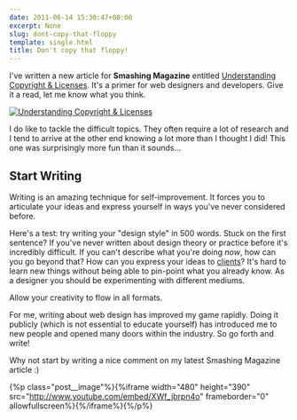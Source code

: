 ```yaml
---
date: 2011-06-14 15:30:47+00:00
excerpt: None
slug: dont-copy-that-floppy
template: single.html
title: Don't copy that floppy!
---
```


I've written a new article for **Smashing Magazine** entitled [Understanding Copyright & Licenses](http://www.smashingmagazine.com/2011/06/14/understanding-copyright-and-licenses/). It's a primer for web designers and developers. Give it a read, let me know what you think.

[![Understanding Copyright & Licenses](/wp-content/uploads/2011/06/copyright.jpg)](http://www.smashingmagazine.com/2011/06/14/understanding-copyright-and-licenses/)

I do like to tackle the difficult topics. They often require a lot of research and I tend to arrive at the other end knowing a lot more than I thought I did! This one was surprisingly more fun than it sounds...


## Start Writing


Writing is an amazing technique for self-improvement. It forces you to articulate your ideas and express yourself in ways you've never considered before.

Here's a test: try writing your "design style" in 500 words. Stuck on the first sentence? If you've never written about design theory or practice before it's incredibly difficult. If you can't describe what you're doing _now_, how can you go beyond that? How can you express your ideas to [clients](http://xheight.co.uk/2011/06/13/design-for-clients/)? It's hard to learn new things without being able to pin-point what you already know. As a designer you should be experimenting with different mediums.

Allow your creativity to flow in all formats.

For me, writing about web design has improved my game rapidly. Doing it publicly (which is not essential to educate yourself) has introduced me to new people and opened many doors within the industry. So go forth and write!

Why not start by writing a nice comment on my latest Smashing Magazine article :)




{%p class="post__image"%}{%iframe width="480" height="390" src="http://www.youtube.com/embed/XWf_jbrpn4o" frameborder="0" allowfullscreen%}{%/iframe%}{%/p%}

